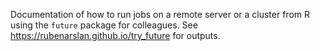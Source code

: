 Documentation of how to run jobs on a remote server or a cluster from R using the `future` package for colleagues.
See https://rubenarslan.github.io/try_future for outputs.
